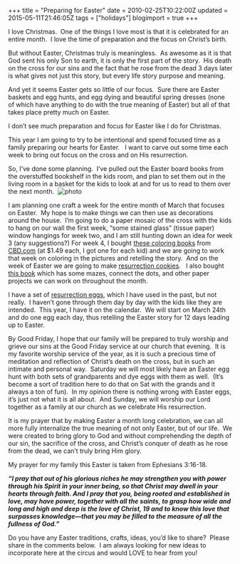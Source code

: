 +++
title = "Preparing for Easter"
date = 2010-02-25T10:22:00Z
updated = 2015-05-11T21:46:05Z
tags = ["holidays"]
blogimport = true 
+++

I love Christmas.&#160; One of the things I love most is that it is celebrated for an entire month.&#160; I love the time of preparation and the focus on Christ’s birth. 

But without Easter, Christmas truly is meaningless.&#160; As awesome as it is that God sent his only Son to earth, it is only the first part of the story.&#160; His death on the cross for our sins and the fact that he rose from the dead 3 days later is what gives not just this story, but every life story purpose and meaning.&#160; 

And yet it seems Easter gets so little of our focus.&#160; Sure there are Easter baskets and egg hunts, and egg dying and beautiful spring dresses (none of which have anything to do with the true meaning of Easter) but all of that takes place pretty much on Easter.&#160; 

I don’t see much preparation and focus for Easter like I do for Christmas. 

This year I am going to try to be intentional and spend focused time as a family preparing our hearts for Easter.&#160;&#160; I want to carve out some time each week to bring out focus on the cross and on His resurrection.&#160;&#160; 

So, I’ve done some planning.&#160; I’ve pulled out the Easter board books from the overstuffed bookshelf in the kids room, and plan to set them out in the living room in a basket for the kids to look at and for us to read to them over the next month.&#160; ![photo](https://latc.s3.amazonaws.com/wp-content/uploads/2010/02/photo.jpg "photo")

I am planning one craft a week for the entire month of March that focuses on Easter.&#160; My hope is to make things we can then use as decorations around the house.&#160; I’m going to do a paper mosaic of the cross with the kids to hang on our wall the first week, “some stained glass” (tissue paper) window hangings for week two, and I am still hunting down an idea for week 3 (any suggestions?) For week 4, I bought [these coloring books](http://www.christianbook.com/my-first-easter-coloring-book/9781593173388/pd/33388X?item_code=WW&amp;netp_id=586635&amp;event=ESRCN&amp;view=details) from [CBD.com](http://www.cbd.com) (at $1.49 each, I got one for each kid) and we are going to work that week on coloring in the pictures and retelling the story.&#160; And on the week of Easter we are going to make [resurrection cookies](http://www.annieshomepage.com/resurrectioncookies.html).&#160;&#160; I also bought [this book](http://www.christianbook.com/a-very-blessed-easter-activity-book/anita-stohs/9780570054917/pd/054915?item_code=WW&amp;netp_id=230665&amp;event=ESRCN&amp;view=details) which has some mazes, connect the dots, and other paper projects we can work on throughout the month.

I have a set of [resurrection eggs](http://www.christianbook.com/resurrection-eggs-english-spanish-text-updated/9781602001831/pd/001831?item_code=WW&amp;netp_id=603205&amp;event=ESRCN&amp;view=details), which I have used in the past, but not really.&#160; I haven’t gone through them day by day with the kids like they are intended.&#160; This year, I have it on the calendar.&#160; We will start on March 24th and do one egg each day, thus retelling the Easter story for 12 days leading up to Easter.&#160; 

By Good Friday, I hope that our family will be prepared to truly worship and grieve our sins at the Good Friday service at our church that evening.&#160; It is my favorite worship service of the year, as it is such a precious time of meditation and reflection of Christ’s death on the cross, but in such an intimate and personal way.&#160; Saturday we will most likely have an Easter egg hunt with both sets of grandparents and dye eggs with them as well.&#160; (It’s become a sort of tradition here to do that on Sat with the grands and it always a ton of fun).&#160; In my opinion there is nothing wrong with Easter eggs, it’s just not what it is all about.&#160; And Sunday, we will worship our Lord together as a family at our church as we celebrate His resurrection.&#160; 

It is my prayer that by making Easter a month long celebration, we can all more fully internalize the true meaning of not only Easter, but of our life.&#160; We were created to bring glory to God and without comprehending the depth of our sin, the sacrifice of the cross, and Christ’s conquer of death as he rose from the dead, we can’t truly bring Him glory.&#160; 

My prayer for my family this Easter is taken from Ephesians 3:16-18.

_**“I pray that out of his glorious riches he may strengthen you with power through his Spirit in your inner being, so that Christ may dwell in your hearts through faith. And I pray that you, being rooted and established in love, may have power, together with all the saints, to grasp how wide and long and high and deep is the love of Christ, 
19
and to know this love that surpasses knowledge—that you may be filled to the measure of all the fullness of God.”**_

Do you have any Easter traditions, crafts, ideas, you’d like to share?&#160; Please share in the comments below.&#160; I am always looking for new ideas to incorporate here at the circus and would LOVE to hear from you!

